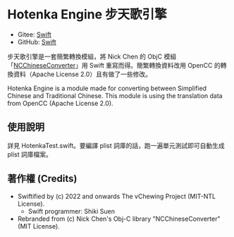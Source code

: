 # Hotenka Engine 步天歌引擎

- Gitee: [Swift](https://gitee.com/vChewing/Hotenka)
- GitHub: [Swift](https://github.com/vChewing/Hotenka)

步天歌引擎是一套簡繁轉換模組，將 Nick Chen 的 ObjC 模組「[NCChineseConverter](https://github.com/nickcheng/NCChineseConverter)」用 Swift 重寫而得。簡繁轉換資料改用 OpenCC 的轉換資料（Apache License 2.0）且有做了一些修改。

Hotenka Engine is a module made for converting between Simplified Chinese and Traditional Chinese. This module is using the translation data from OpenCC (Apache License 2.0).

## 使用說明

詳見 HotenkaTest.swift。要編譯 plist 詞庫的話，跑一遍單元測試即可自動生成 plist 詞庫檔案。

## 著作權 (Credits)

- Swiftified by (c) 2022 and onwards The vChewing Project (MIT-NTL License).
  - Swift programmer: Shiki Suen
- Rebranded from (c) Nick Chen's Obj-C library "NCChineseConverter" (MIT License).
